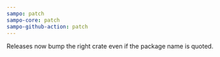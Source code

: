 ```yaml
---
sampo: patch
sampo-core: patch
sampo-github-action: patch
---
```


Releases now bump the right crate even if the package name is quoted.
